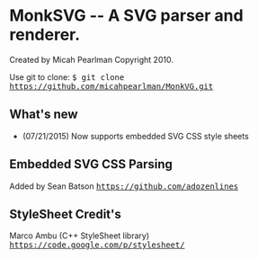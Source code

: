 MonkSVG -- A SVG parser and renderer.
=====================================

Created by Micah Pearlman Copyright 2010.

Use git to clone:
<tt>$ git clone https://github.com/micahpearlman/MonkVG.git</tt>

## What's new

- (07/21/2015) Now supports embedded SVG CSS style sheets

## Embedded SVG CSS Parsing

Added by Sean Batson 
<tt>https://github.com/adozenlines</tt>

## StyleSheet Credit's

Marco Ambu (C++ StyleSheet library)
<tt> https://code.google.com/p/stylesheet/ </tt>
